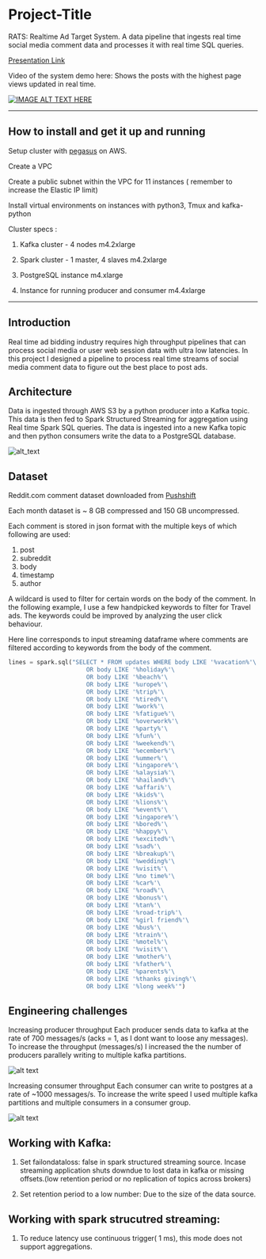 # Project-Title

RATS: Realtime Ad Target System. A data pipeline that ingests real time social media comment data and processes it with real time SQL queries.   

[Presentation Link](https://docs.google.com/presentation/d/1ByLgQYYm2pEewjAqjKKPnzJPrHq2Ncxq-mxKJygP8QA/edit#slide=id.p2) 

Video of the system demo here: Shows the posts with the highest page views updated in real time.

[![IMAGE ALT TEXT HERE](https://img.youtube.com/vi/E4lTejKN7KE/0.jpg)](https://www.youtube.com/watch?v=E4lTejKN7KE)

<hr/>

## How to install and get it up and running
Setup cluster with [pegasus](https://github.com/InsightDataScience/pegasus) on AWS.

Create a VPC

Create a public subnet within the VPC for 11 instances ( remember to increase the Elastic IP limit)

Install virtual environments on instances with python3, Tmux and kafka-python


Cluster specs :

1. Kafka cluster - 4 nodes m4.2xlarge

2. Spark cluster - 1 master, 4 slaves m4.2xlarge

3. PostgreSQL instance m4.xlarge

4. Instance for running producer and consumer m4.4xlarge

<hr/>

## Introduction

Real time ad bidding industry requires high throughput pipelines that can process social media or user web session data with ultra low latencies. In this project I designed a pipeline to process real time streams of social media comment data to figure out the best place to post ads.

## Architecture
Data is ingested through AWS S3 by a python producer into a  Kafka topic. This data is then fed to  Spark Structured Streaming for aggregation using Real time Spark SQL queries. The data is ingested into a new Kafka topic and then python consumers write the data to a PostgreSQL database.

![alt_text](https://i.imgur.com/NWmIh8p.png)

## Dataset
Reddit.com comment dataset downloaded from [Pushshift](https://files.pushshift.io/reddit/comments/)

Each month dataset is ~ 8 GB compressed and 150 GB uncompressed. 

Each comment is stored in json format with the multiple keys of which following are used:
1. post
2. subreddit
3. body
4. timestamp
5. author

A wildcard is used to filter for certain words on the body of the comment. 
In the following example, I use a few handpicked keywords to filter for Travel ads. The keywords could be improved by analyzing the user click behaviour.

Here line corresponds to input streaming dataframe where comments are filtered according to keywords from the body of the comment.


```python
lines = spark.sql("SELECT * FROM updates WHERE body LIKE '%vacation%'\
                      OR body LIKE '%holiday%'\
                      OR body LIKE '%beach%'\
                      OR body LIKE '%urope%'\
                      OR body LIKE '%trip%'\
                      OR body LIKE '%tired%'\
                      OR body LIKE '%work%'\
                      OR body LIKE '%fatigue%'\
                      OR body LIKE '%overwork%'\
                      OR body LIKE '%party%'\
                      OR body LIKE '%fun%'\
                      OR body LIKE '%weekend%'\
                      OR body LIKE '%ecember%'\
                      OR body LIKE '%ummer%'\
                      OR body LIKE '%ingapore%'\
                      OR body LIKE '%alaysia%'\
                      OR body LIKE '%hailand%'\
                      OR body LIKE '%affari%'\
                      OR body LIKE '%kids%'\
                      OR body LIKE '%lions%'\
                      OR body LIKE '%event%'\
                      OR body LIKE '%ingapore%'\
                      OR body LIKE '%bored%'\
                      OR body LIKE '%happy%'\
                      OR body LIKE '%excited%'\
                      OR body LIKE '%sad%'\
                      OR body LIKE '%breakup%'\
                      OR body LIKE '%wedding%'\
                      OR body LIKE '%visit%'\
                      OR body LIKE '%no time%'\
                      OR body LIKE '%car%'\
                      OR body LIKE '%road%'\
                      OR body LIKE '%bonus%'\
                      OR body LIKE '%tan%'\
                      OR body LIKE '%road-trip%'\
                      OR body LIKE '%girl friend%'\
                      OR body LIKE '%bus%'\
                      OR body LIKE '%train%'\
                      OR body LIKE '%motel%'\
                      OR body LIKE '%visit%'\
                      OR body LIKE '%mother%'\
                      OR body LIKE '%father%'\
                      OR body LIKE '%parents%'\
                      OR body LIKE '%thanks giving%'\
                      OR body LIKE '%long week%'")
```

## Engineering challenges

Increasing producer throughput
Each producer sends data to kafka at the rate of 700 messages/s (acks = 1, as I dont want to loose any messages). 
To increase the throughput (messages/s) I increased the the number of producers parallely writing to multiple kafka partitions.

![alt text](https://imgur.com/uEljLI4.png)

Increasing consumer throughput
Each consumer can write to postgres at a rate of ~1000 messages/s. To increase the write speed I used multiple kafka partitions and multiple consumers in a consumer group.

![alt text](https://imgur.com/sFtM2y4.png)

## Working with Kafka:

1. Set failondataloss: false in spark structured streaming source. Incase streaming application shuts downdue to lost data in kafka or missing offsets.(low retention period or no replication of topics across brokers)

2. Set retention period to a low number: Due to the size of the data source.

## Working with spark strucutred streaming: 

1. To reduce latency use continuous trigger( 1 ms), this mode does not support aggregations.

[//]:# (2. Reducing the number of spark sql paritions, reduces processing time. Lowest processing time achived is ~ 600 ms with 6 parititions.) 



[//]:# (## Trade-offs)
